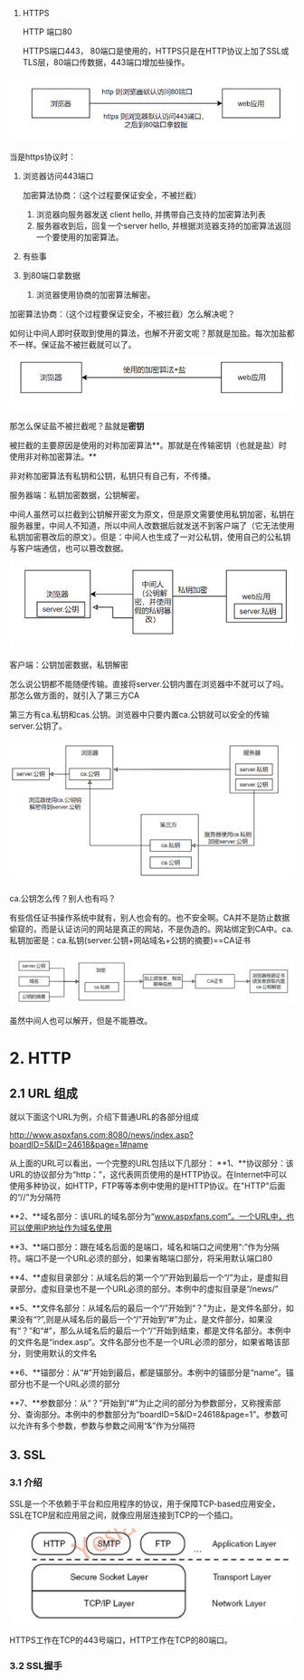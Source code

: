 1. HTTPS

   HTTP 端口80

   HTTPS端口443， 80端口是使用的，HTTPS只是在HTTP协议上加了SSL或TLS层，80端口传数据，443端口增加些操作。

<img src="imgs/image-20211217234544708.png" alt="image-20211217234544708" style="zoom:80%;" />

当是https协议时：

1. 浏览器访问443端口

   加密算法协商：（这个过程要保证安全，不被拦截）

   1. 浏览器向服务器发送 client hello, 并携带自己支持的加密算法列表
   2. 服务器收到后，回复一个server hello, 并根据浏览器支持的加密算法返回一个要使用的加密算法。

2. 有些事

3. 到80端口拿数据

   1. 浏览器使用协商的加密算法解密。



加密算法协商：（这个过程要保证安全，不被拦截）怎么解决呢？

如何让中间人即时获取到使用的算法，也解不开密文呢？那就是加盐。每次加盐都不一样。保证盐不被拦截就可以了。

<img src="imgs/image-20211218003350187.png" alt="image-20211218003350187" style="zoom:80%;" />

那怎么保证盐不被拦截呢？盐就是**密钥**

被拦截的主要原因是使用的对称加密算法**。那就是在传输密钥（也就是盐）时使用非对称加密算法。**

非对称加密算法有私钥和公钥，私钥只有自己有，不传播。

服务器端：私钥加密数据，公钥解密。

中间人虽然可以拦截到公钥解开密文为原文，但是原文需要使用私钥加密，私钥在服务器里，中间人不知道，所以中间人改数据后就发送不到客户端了（它无法使用私钥加密篡改后的原文）。但是：中间人也生成了一对公私钥，使用自己的公私钥与客户端通信，也可以篡改数据。

<img src="imgs/image-20211218010341457.png" alt="image-20211218010341457" style="zoom:80%;" />

客户端：公钥加密数据，私钥解密

怎么说公钥都不能随便传输。直接将server.公钥内置在浏览器中不就可以了吗。那怎么做方面的，就引入了第三方CA

第三方有ca.私钥和cas.公钥。浏览器中只要内置ca.公钥就可以安全的传输server.公钥了。

<img src="imgs/image-20211218011047706.png" alt="image-20211218011047706" style="zoom:80%;" />



ca.公钥怎么传？别人也有吗？

有些信任证书操作系统中就有，别人也会有的。也不安全啊。CA并不是防止数据偷窥的，而是认证访问的网站是真正的网站，不是伪造的。网站绑定到CA中。ca.私钥加密是：ca.私钥(server.公钥+网站域名+公钥的摘要)==CA证书

<img src="imgs/image-20211218013320306.png" alt="image-20211218013320306" style="zoom:80%;" />



虽然中间人也可以解开，但是不能篡改。

# 2. HTTP

## 2.1 URL 组成

就以下面这个URL为例，介绍下普通URL的各部分组成

http://www.aspxfans.com:8080/news/index.asp?boardID=5&ID=24618&page=1#name

从上面的URL可以看出，一个完整的URL包括以下几部分：
**1、**协议部分：该URL的协议部分为“http：”，这代表网页使用的是HTTP协议。在Internet中可以使用多种协议，如HTTP，FTP等等本例中使用的是HTTP协议。在"HTTP"后面的“//”为分隔符

**2、**域名部分：该URL的域名部分为“www.aspxfans.com”。一个URL中，也可以使用IP地址作为域名使用

**3、**端口部分：跟在域名后面的是端口，域名和端口之间使用“:”作为分隔符。端口不是一个URL必须的部分，如果省略端口部分，将采用默认端口80

**4、**虚拟目录部分：从域名后的第一个“/”开始到最后一个“/”为止，是虚拟目录部分。虚拟目录也不是一个URL必须的部分。本例中的虚拟目录是“/news/”

**5、**文件名部分：从域名后的最后一个“/”开始到“？”为止，是文件名部分，如果没有“?”,则是从域名后的最后一个“/”开始到“#”为止，是文件部分，如果没有“？”和“#”，那么从域名后的最后一个“/”开始到结束，都是文件名部分。本例中的文件名是“index.asp”。文件名部分也不是一个URL必须的部分，如果省略该部分，则使用默认的文件名

**6、**锚部分：从“#”开始到最后，都是锚部分。本例中的锚部分是“name”。锚部分也不是一个URL必须的部分

**7、**参数部分：从“？”开始到“#”为止之间的部分为参数部分，又称搜索部分、查询部分。本例中的参数部分为“boardID=5&ID=24618&page=1”。参数可以允许有多个参数，参数与参数之间用“&”作为分隔符

## 3. SSL

### 3.1 介绍

SSL是一个不依赖于平台和应用程序的协议，用于保障TCP-based应用安全，SSL在TCP层和应用层之间，就像应用层连接到TCP的一个插口。

<img src="imgs/image-20211218231241651.png" alt="image-20211218231241651" style="zoom:80%;" />

HTTPS工作在TCP的443号端口，HTTP工作在TCP的80端口。

### 3.2 SSL握手

